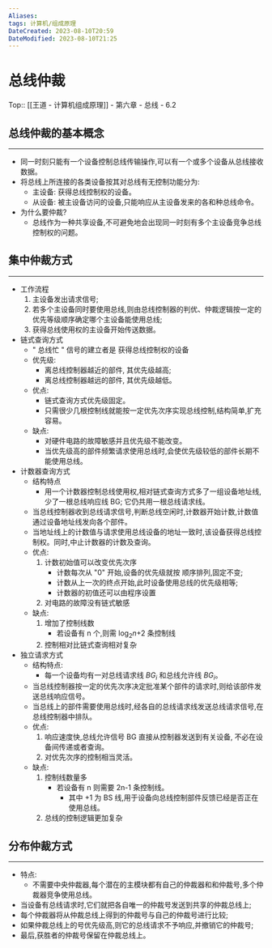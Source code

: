 ```yaml
---
Aliases: 
tags: 计算机/组成原理 
DateCreated: 2023-08-10T20:59
DateModified: 2023-08-10T21:25
---
```

# 总线仲裁

Top:: [[王道 - 计算机组成原理]] - 第六章 - 总线 - 6.2

## 总线仲裁的基本概念
---
- 同一时刻只能有一个设备控制总线传输操作,可以有一个或多个设备从总线接收数据。
- 将总线上所连接的各类设备按其对总线有无控制功能分为:
	- 主设备: 获得总线控制权的设备。
	- 从设备: 被主设备访问的设备,只能响应从主设备发来的各和种总线命令。
- 为什么要仲裁?
	- 总线作为一种共享设备,不可避免地会出现同一时刻有多个主设备竞争总线控制权的问题。

## 集中仲裁方式
---
- 工作流程
	1. 主设备发出请求信号;
	2. 若多个主设备同时要使用总线,则由总线控制器的判优、仲裁逻辑按一定的优先等级顺序确定哪个主设备能使用总线;
	3. 获得总线使用权的主设备开始传送数据。
- 链式查询方式
	- " 总线忙 " 信号的建立者是 获得总线控制权的设备
	- 优先级:
		- 离总线控制器越近的部件, 其优先级越高;
		- 离总线控制器越远的部件, 其优先级越低。
	- 优点:
		- 链式查询方式优先级固定。
		- 只需很少几根控制线就能按一定优先次序实现总线控制,结构简单,扩充容易。
	- 缺点:
		- 对硬件电路的故障敏感并且优先级不能改变。
		- 当优先级高的部件频繁请求使用总线时,会使优先级较低的部件长期不能使用总线。
- 计数器查询方式
	- 结构特点
		- 用一个计数器控制总线使用权,相对链式查询方式多了一组设备地址线,少了一根总线响应线 BG; 它仍共用一根总线请求线。
	- 当总线控制器收到总线请求信号,判断总线空闲时,计数器开始计数,计数值通过设备地址线发向各个部件。
	- 当地址线上的计数值与请求使用总线设备的地址一致时,该设备获得总线控制权。同时,中止计数器的计数及查询。
	- 优点:
		1. 计数初始值可以改变优先次序
			- 计数每次从 "0" 开始,设备的优先级就按 顺序排列,固定不变;
			- 计数从上一次的终点开始,此时设备使用总线的优先级相等;
			- 计数器的初值还可以由程序设置
		2. 对电路的故障没有链式敏感
	- 缺点:
		1. 增加了控制线数
			- 若设备有 n 个,则需 $\log_{2}n$+2 条控制线
		2. 控制相对比链式查询相对复杂
- 独立请求方式
	- 结构特点:
		- 每一个设备均有一对总线请求线 $BG_{i}$ 和总线允许线 $BG_{i}$。
	- 当总线控制器按一定的优先次序决定批准某个部件的请求时,则给该部件发送总线响应信号。
	- 当总线上的部件需要使用总线时,经各自的总线请求线发送总线请求信号,在总线控制器中排队。
	- 优点:
		1. 响应速度快,总线允许信号 BG 直接从控制器发送到有关设备, 不必在设备间传递或者查询。
		2. 对优先次序的控制相当灵活。
	- 缺点:
		1. 控制线数量多
			- 若设备有 n 则需要 2n-1 条控制线。
				- 其中 +1 为 BS 线,用于设备向总线控制部件反馈已经是否正在使用总线。
		2. 总线的控制逻辑更加复杂

## 分布仲裁方式
---
- 特点:
	- 不需要中央仲裁器,每个潜在的主模块都有自己的仲裁器和和仲裁号,多个仲裁器竞争使用总线。
- 当设备有总线请求时,它们就把各自唯一的仲裁号发送到共享的仲裁总线上;
- 每个仲裁器将从仲裁总线上得到的仲裁号与自己的仲裁号进行比较;
- 如果仲裁总线上的号优先级高,则它的总线请求不予响应,并撤销它的仲裁号;
- 最后,获胜者的仲裁号保留在仲裁总线上。
